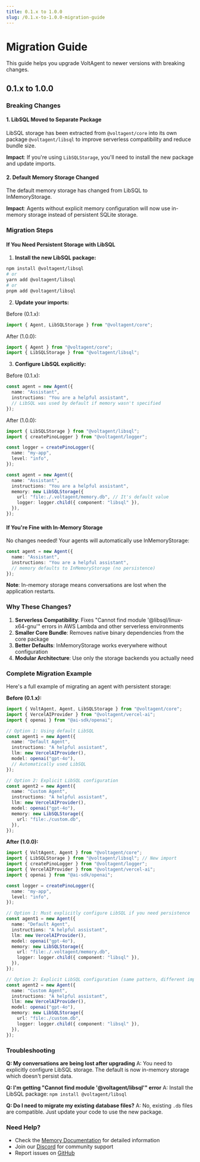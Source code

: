 ```yaml
---
title: 0.1.x to 1.0.0
slug: /0.1.x-to-1.0.0-migration-guide
---
```


# Migration Guide

This guide helps you upgrade VoltAgent to newer versions with breaking changes.

## 0.1.x to 1.0.0

### Breaking Changes

#### 1. LibSQL Moved to Separate Package

LibSQL storage has been extracted from `@voltagent/core` into its own package `@voltagent/libsql` to improve serverless compatibility and reduce bundle size.

**Impact**: If you're using `LibSQLStorage`, you'll need to install the new package and update imports.

#### 2. Default Memory Storage Changed

The default memory storage has changed from LibSQL to InMemoryStorage.

**Impact**: Agents without explicit memory configuration will now use in-memory storage instead of persistent SQLite storage.

### Migration Steps

#### If You Need Persistent Storage with LibSQL

1. **Install the new LibSQL package:**

```bash
npm install @voltagent/libsql
# or
yarn add @voltagent/libsql
# or
pnpm add @voltagent/libsql
```

2. **Update your imports:**

Before (0.1.x):

```typescript
import { Agent, LibSQLStorage } from "@voltagent/core";
```

After (1.0.0):

```typescript
import { Agent } from "@voltagent/core";
import { LibSQLStorage } from "@voltagent/libsql";
```

3. **Configure LibSQL explicitly:**

Before (0.1.x):

```typescript
const agent = new Agent({
  name: "Assistant",
  instructions: "You are a helpful assistant",
  // LibSQL was used by default if memory wasn't specified
});
```

After (1.0.0):

```typescript
import { LibSQLStorage } from "@voltagent/libsql";
import { createPinoLogger } from "@voltagent/logger";

const logger = createPinoLogger({
  name: "my-app",
  level: "info",
});

const agent = new Agent({
  name: "Assistant",
  instructions: "You are a helpful assistant",
  memory: new LibSQLStorage({
    url: "file:./.voltagent/memory.db", // It's default value
    logger: logger.child({ component: "libsql" }),
  }),
});
```

#### If You're Fine with In-Memory Storage

No changes needed! Your agents will automatically use InMemoryStorage:

```typescript
const agent = new Agent({
  name: "Assistant",
  instructions: "You are a helpful assistant",
  // memory defaults to InMemoryStorage (no persistence)
});
```

**Note**: In-memory storage means conversations are lost when the application restarts.

### Why These Changes?

1. **Serverless Compatibility**: Fixes "Cannot find module '@libsql/linux-x64-gnu'" errors in AWS Lambda and other serverless environments
2. **Smaller Core Bundle**: Removes native binary dependencies from the core package
3. **Better Defaults**: InMemoryStorage works everywhere without configuration
4. **Modular Architecture**: Use only the storage backends you actually need

### Complete Migration Example

Here's a full example of migrating an agent with persistent storage:

**Before (0.1.x):**

```typescript
import { VoltAgent, Agent, LibSQLStorage } from "@voltagent/core";
import { VercelAIProvider } from "@voltagent/vercel-ai";
import { openai } from "@ai-sdk/openai";

// Option 1: Using default LibSQL
const agent1 = new Agent({
  name: "Default Agent",
  instructions: "A helpful assistant",
  llm: new VercelAIProvider(),
  model: openai("gpt-4o"),
  // Automatically used LibSQL
});

// Option 2: Explicit LibSQL configuration
const agent2 = new Agent({
  name: "Custom Agent",
  instructions: "A helpful assistant",
  llm: new VercelAIProvider(),
  model: openai("gpt-4o"),
  memory: new LibSQLStorage({
    url: "file:./custom.db",
  }),
});
```

**After (1.0.0):**

```typescript
import { VoltAgent, Agent } from "@voltagent/core";
import { LibSQLStorage } from "@voltagent/libsql"; // New import
import { createPinoLogger } from "@voltagent/logger";
import { VercelAIProvider } from "@voltagent/vercel-ai";
import { openai } from "@ai-sdk/openai";

const logger = createPinoLogger({
  name: "my-app",
  level: "info",
});

// Option 1: Must explicitly configure LibSQL if you need persistence
const agent1 = new Agent({
  name: "Default Agent",
  instructions: "A helpful assistant",
  llm: new VercelAIProvider(),
  model: openai("gpt-4o"),
  memory: new LibSQLStorage({
    url: "file:./.voltagent/memory.db",
    logger: logger.child({ component: "libsql" }),
  }),
});

// Option 2: Explicit LibSQL configuration (same pattern, different import)
const agent2 = new Agent({
  name: "Custom Agent",
  instructions: "A helpful assistant",
  llm: new VercelAIProvider(),
  model: openai("gpt-4o"),
  memory: new LibSQLStorage({
    url: "file:./custom.db",
    logger: logger.child({ component: "libsql" }),
  }),
});
```

### Troubleshooting

**Q: My conversations are being lost after upgrading**
A: You need to explicitly configure LibSQL storage. The default is now in-memory storage which doesn't persist data.

**Q: I'm getting "Cannot find module '@voltagent/libsql'" error**
A: Install the LibSQL package: `npm install @voltagent/libsql`

**Q: Do I need to migrate my existing database files?**
A: No, existing `.db` files are compatible. Just update your code to use the new package.

### Need Help?

- Check the [Memory Documentation](../agents/memory/overview.md) for detailed information
- Join our [Discord](https://s.voltagent.dev/discord) for community support
- Report issues on [GitHub](https://github.com/voltagent/voltagent/issues)

